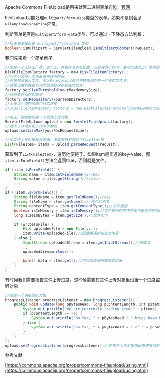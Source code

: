 Apache Commons FileUpload是用来处理二进制表单的包，[官网](http://commons.apache.org/ "官网")

FileUpload只能处理`multipart/form-data`类型的表单。如果不是则会抛`FileUploadException`异常。

判断表单是否是`multipart/form-data`类型，可以通过一下静态方法判断：

```java
//检查表单是否是`multipart/form-data`类型
boolean isMultipart = ServletFileUpload.isMultipartContent(request);
```
我们先来看一个简单例子
```java
//创建一个上传工厂类，这个工厂类保存着许多配置，当有文件上传时，便可以通过工厂类里保存的配置创建一个文件上传对象
DiskFileItemFactory factory = new DiskFileItemFactory();
//对于小文件，文件会保存在内存里。
//但是如果是大文件，那么FileUpload就会把数据保存在一个临时文件里。
//这里设置的就是多大的文件会保存到临时文件
factory.setSizeThreshold(yourMaxMemorySize);
//临时文件保存到哪里
factory.setRepository(yourTempDirectory);
//上传工厂类的创建也可以这样
//DiskFileItemFactory factory = new DiskFileItemFactory(yourMaxMemorySize, yourTempDirectory);

//用工厂的参数创建一个文件上传对象
ServletFileUpload upload = new ServletFileUpload(factory);
//这次上传最多能上传多少数据
upload.setSizeMax(yourMaxRequestSize);

//用文件上传对象解析表单，表单信息封装到了FileItem里
List<FileItem> items = upload.parseRequest(request);
```
获取到了`List<FileItem>`，遍历他便是了。如果item是普通的key-value，那`item.isFormField()`方法会返回true，否则就是文件。
```java
if (item.isFormField()) {
    String name = item.getFieldName();//key
    String value = item.getString();//value
    ...
}
if (!item.isFormField()) {
    String fieldName = item.getFieldName();//key
    String fileName = item.getName();//文件的原名
    String contentType = item.getContentType();//文件类型
    boolean isInMemory = item.isInMemory();//文件是保存在内存里还是保存在临时文件里
    long sizeInBytes = item.getSize();//文件大小
    
    if (writeToFile) {
        File uploadedFile = new File(...);
        item.write(uploadedFile);//把数据保存指定文件里
    } else {
        InputStream uploadedStream = item.getInputStream();//获取流
        ...
        uploadedStream.close();
        
        byte[] data = item.get();//也可以直接把数据拿出来
    }
}
```
有时候我们需要报告文件上传进度，这时候需要在文件上传对象里设置一个进度监听对象
```java
//创建一个进度监听对象
ProgressListener progressListener = new ProgressListener(){
    public void update(long pBytesRead, long pContentLength, int pItems) {
        System.out.println("We are currently reading item " + pItems);
        if (pContentLength == -1) {
            System.out.println("So far, " + pBytesRead + " bytes have been read.");
        } else {
            System.out.println("So far, " + pBytesRead + " of " + pContentLength + " bytes have been read.");
        }
    }
};
upload.setProgressListener(progressListener);//在文件上传对象里设置进度监听对象
```

参考文献

[https://commons.apache.org/proper/commons-fileupload/using.html](https://commons.apache.org/proper/commons-fileupload/using.html)